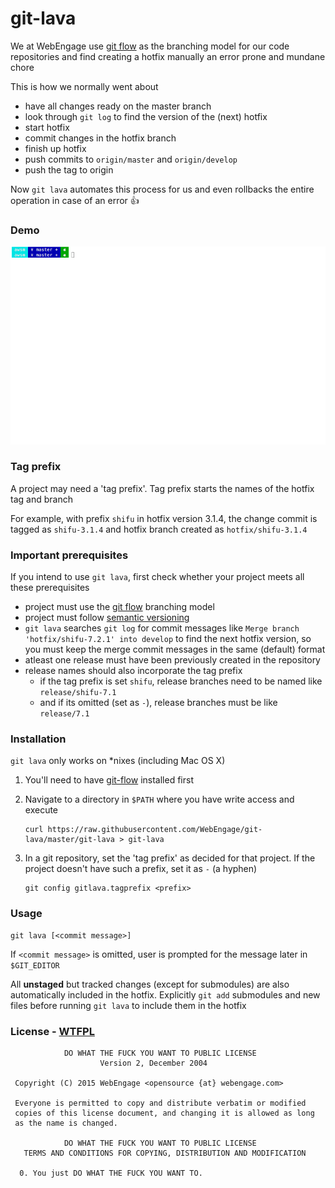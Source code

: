 # git-lava

We at WebEngage use [git flow](http://nvie.com/posts/a-successful-git-branching-model/) as the branching model for our code repositories and find creating a hotfix manually an error prone and mundane chore

This is how we normally went about
- have all changes ready on the master branch
- look through `git log` to find the version of the (next) hotfix
- start hotfix
- commit changes in the hotfix branch
- finish up hotfix
- push commits to `origin/master` and `origin/develop`
- push the tag to origin

Now `git lava` automates this process for us and even rollbacks the entire operation in case of an error :+1:


### Demo
![Demo](https://github.com/WebEngage/git-lava/blob/master/static/demo.gif)


### Tag prefix
A project may need a 'tag prefix'. Tag prefix starts the names of the hotfix tag and branch

For example, with prefix `shifu` in hotfix version 3.1.4, the change commit is tagged as `shifu-3.1.4` and hotfix branch created as `hotfix/shifu-3.1.4`


### Important prerequisites
If you intend to use `git lava`, first check whether your project meets all these prerequisites
  - project must use the [git flow](http://nvie.com/posts/a-successful-git-branching-model/) branching model
  - project must follow [semantic versioning](http://semver.org/)
  - `git lava` searches `git log` for commit messages like `Merge branch 'hotfix/shifu-7.2.1' into develop` to find the next hotfix version, 
    so you must keep the merge commit messages in the same (default) format
  - atleast one release must have been previously created in the repository
  - release names should also incorporate the tag prefix
    * if the tag prefix is set `shifu`, release branches need to be named like `release/shifu-7.1`
    * and if its omitted (set as `-`), release branches must be like `release/7.1`


### Installation
`git lava` only works on *nixes (including Mac OS X)

1. You'll need to have [git-flow](https://github.com/nvie/gitflow) installed first

2. Navigate to a directory in `$PATH` where you have write access and execute
    ```
    curl https://raw.githubusercontent.com/WebEngage/git-lava/master/git-lava > git-lava
    ```

3. In a git repository, set the 'tag prefix' as decided for that project. If the project doesn't have such a prefix, set it as `-` (a hyphen)
    ```
    git config gitlava.tagprefix <prefix>
    ```


### Usage
```
git lava [<commit message>]
```

If `<commit message>` is omitted, user is prompted for the message later in `$GIT_EDITOR`

All **unstaged** but tracked changes (except for submodules) are also automatically included in the hotfix. 
Explicitly `git add` submodules and new files  before running `git lava` to include them in the hotfix

### License - [WTFPL](http://www.wtfpl.net/)
```
            DO WHAT THE FUCK YOU WANT TO PUBLIC LICENSE
                    Version 2, December 2004

 Copyright (C) 2015 WebEngage <opensource {at} webengage.com>

 Everyone is permitted to copy and distribute verbatim or modified
 copies of this license document, and changing it is allowed as long
 as the name is changed.

            DO WHAT THE FUCK YOU WANT TO PUBLIC LICENSE
   TERMS AND CONDITIONS FOR COPYING, DISTRIBUTION AND MODIFICATION

  0. You just DO WHAT THE FUCK YOU WANT TO.
```
